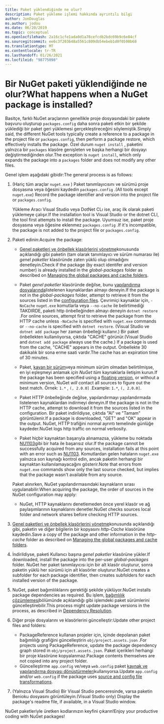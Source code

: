 ```yaml
---
title: Paket yüklendiğinde ne olur?
description: Paket yükleme işlemi hakkında ayrıntılı bilgi
author: JonDouglas
ms.author: jodou
ms.date: 06/20/2019
ms.topic: conceptual
ms.openlocfilehash: 2a16c1cfe1ada0d1a78cefcdb2bdc69b9c6e84cf
ms.sourcegitcommit: ee6c3f203648a5561c809db54ebeb1d0f0598b68
ms.translationtype: MT
ms.contentlocale: tr-TR
ms.lasthandoff: 01/26/2021
ms.locfileid: "98775098"
---
```

# <a name="what-happens-when-a-nuget-package-is-installed"></a><span data-ttu-id="84a2f-103">Bir NuGet paketi yüklendiğinde ne olur?</span><span class="sxs-lookup"><span data-stu-id="84a2f-103">What happens when a NuGet package is installed?</span></span>

<span data-ttu-id="84a2f-104">Basitçe, farklı NuGet araçlarının genellikle proje dosyasındaki bir pakete başvuru oluşturup `packages.config` daha sonra paketi etkin bir şekilde yüklediği bir paket geri yüklemesi gerçekleştireceğini söylemiştik.</span><span class="sxs-lookup"><span data-stu-id="84a2f-104">Simply said, the different NuGet tools typically create a reference to a package in the project file or `packages.config`, then perform a package restore, which effectively installs the package.</span></span> <span data-ttu-id="84a2f-105">Özel durum `nuget install` , paketini yalnızca bir `packages` klasöre genişleten ve başka herhangi bir dosyayı değiştirmediğinden olur.</span><span class="sxs-lookup"><span data-stu-id="84a2f-105">The exception is `nuget install`, which only expands the package into a `packages` folder and does not modify any other files.</span></span>

<span data-ttu-id="84a2f-106">Genel işlem aşağıdaki gibidir:</span><span class="sxs-lookup"><span data-stu-id="84a2f-106">The general process is as follows:</span></span>

1. <span data-ttu-id="84a2f-107">(Hariç tüm araçlar `nuget.exe` ) Paket tanımlayıcısını ve sürümü proje dosyasına veya öğesini kaydedin `packages.config` .</span><span class="sxs-lookup"><span data-stu-id="84a2f-107">(All tools except `nuget.exe`) Record the package identifier and version into the project file or `packages.config`.</span></span>

   <span data-ttu-id="84a2f-108">Yükleme Aracı Visual Studio veya DotNet CLı ise, araç ilk olarak paketi yüklemeye çalışır.</span><span class="sxs-lookup"><span data-stu-id="84a2f-108">If the installation tool is Visual Studio or the dotnet CLI, the tool first attempts to install the package.</span></span> <span data-ttu-id="84a2f-109">Uyumsuz ise, paket proje dosyasına veya öğesine eklenmez `packages.config` .</span><span class="sxs-lookup"><span data-stu-id="84a2f-109">If it's incompatible, the package is not added to the project file or `packages.config`.</span></span>

2. <span data-ttu-id="84a2f-110">Paketi edinin:</span><span class="sxs-lookup"><span data-stu-id="84a2f-110">Acquire the package:</span></span>
   - <span data-ttu-id="84a2f-111">[Genel paketleri ve önbellek klasörlerini yönetme](../consume-packages/managing-the-global-packages-and-cache-folders.md)konusunda açıklandığı gibi paketin (tam olarak tanımlayıcı ve sürüm numarası ile) *genel paketler* klasöründe zaten yüklü olup olmadığını denetleyin.</span><span class="sxs-lookup"><span data-stu-id="84a2f-111">Check if the package (by exact identifer and version number) is already installed in the *global-packages* folder as described on [Managing the global packages and cache folders](../consume-packages/managing-the-global-packages-and-cache-folders.md).</span></span>

   - <span data-ttu-id="84a2f-112">Paket *genel paketler* klasöründe değilse, bunu [yapılandırma dosyalarında](../consume-packages/Configuring-NuGet-Behavior.md)listelenen kaynaklardan almayı deneyin.</span><span class="sxs-lookup"><span data-stu-id="84a2f-112">If the package is not in the *global-packages* folder, attempt to retrieve it from the sources listed in the [configuration files](../consume-packages/Configuring-NuGet-Behavior.md).</span></span> <span data-ttu-id="84a2f-113">Çevrimiçi kaynaklar için, `-NoCache` `nuget.exe` komutlarla veya `--no-cache` ile belirtimediği TAKDIRDE, paketi http önbelleğinden almayı deneyin `dotnet restore` .</span><span class="sxs-lookup"><span data-stu-id="84a2f-113">For online sources, attempt first to retrieve the package from the HTTP cache unless `-NoCache` is specified with `nuget.exe` commands or `--no-cache` is specified with `dotnet restore`.</span></span> <span data-ttu-id="84a2f-114">(Visual Studio ve `dotnet add package` her zaman önbelleği kullanır.) Bir paket önbellekten kullanılıyorsa, çıktıda "CACHE" görünür.</span><span class="sxs-lookup"><span data-stu-id="84a2f-114">(Visual Studio and `dotnet add package` always use the cache.) If a package is used from the cache, "CACHE" appears in the output.</span></span> <span data-ttu-id="84a2f-115">Önbellekte 30 dakikalık bir sona erme saati vardır.</span><span class="sxs-lookup"><span data-stu-id="84a2f-115">The cache has an expiration time of 30 minutes.</span></span>

   - <span data-ttu-id="84a2f-116">Paket, [kayan bir sürüm](../consume-packages/Package-References-in-Project-Files.md#floating-versions)veya minimum sürüm olmadan belirtilmişse, en iyi eşleşmeyi anlamak *için NuGet tüm* kaynaklarla iletişim kurun.</span><span class="sxs-lookup"><span data-stu-id="84a2f-116">If the package has been specified using a [floating version](../consume-packages/Package-References-in-Project-Files.md#floating-versions), or without a minimum version, NuGet *will* contact all sources to figure out the best match.</span></span>
   <span data-ttu-id="84a2f-117">Örnek: `1.*` , `(, 2.0.0]` .</span><span class="sxs-lookup"><span data-stu-id="84a2f-117">Example: `1.*`, `(, 2.0.0]`.</span></span>

   - <span data-ttu-id="84a2f-118">Paket HTTP önbelleğinde değilse, yapılandırmayı yapılandırmada listelenen kaynaklardan indirmeyi deneyin.</span><span class="sxs-lookup"><span data-stu-id="84a2f-118">If the package is not in the HTTP cache, attempt to download it from the sources listed in the configuration.</span></span> <span data-ttu-id="84a2f-119">Bir paket indirildiyse, çıktıda "Al" ve "Tamam" görüntülenir.</span><span class="sxs-lookup"><span data-stu-id="84a2f-119">If a package is downloaded, "GET" and "OK" appear in the output.</span></span> <span data-ttu-id="84a2f-120">NuGet, HTTP trafiğini normal ayrıntı temelinde günlüğe kaydeder.</span><span class="sxs-lookup"><span data-stu-id="84a2f-120">NuGet logs http traffic on normal verbosity.</span></span>

   - <span data-ttu-id="84a2f-121">Paket hiçbir kaynaktan başarıyla alınamazsa, yükleme bu noktada [NU1103](../reference/errors-and-warnings/NU1103.md)gibi bir hata ile başarısız olur.</span><span class="sxs-lookup"><span data-stu-id="84a2f-121">If the package cannot be successfully acquired from any sources, installation fails at this point with an error such as [NU1103](../reference/errors-and-warnings/NU1103.md).</span></span> <span data-ttu-id="84a2f-122">Komutlardan gelen hataların `nuget.exe` yalnızca son kaynağı kontrol edin, ancak paketin herhangi bir kaynaktan kullanılamayacağını gösterir.</span><span class="sxs-lookup"><span data-stu-id="84a2f-122">Note that errors from `nuget.exe` commands show only the last source checked, but implies that the package wasn't available from any source.</span></span>

   <span data-ttu-id="84a2f-123">Paket alınırken, NuGet yapılandırmasındaki kaynakların sırası uygulanabilir:</span><span class="sxs-lookup"><span data-stu-id="84a2f-123">When acquiring the package, the order of sources in the NuGet configuration may apply:</span></span>

   - <span data-ttu-id="84a2f-124">NuGet, HTTP kaynaklarını denetlemeden önce yerel klasör ve ağ paylaşımlarının kaynaklarını denetler.</span><span class="sxs-lookup"><span data-stu-id="84a2f-124">NuGet checks sources local folder and network shares before checking HTTP sources.</span></span>

3. <span data-ttu-id="84a2f-125">[Genel paketleri ve önbellek klasörlerini yönetme](../consume-packages/managing-the-global-packages-and-cache-folders.md)konusunda açıklandığı gibi, paketin ve diğer bilgilerin bir kopyasını *http-Cache* klasörüne kaydedin.</span><span class="sxs-lookup"><span data-stu-id="84a2f-125">Save a copy of the package and other information in the *http-cache* folder as described on [Managing the global packages and cache folders](../consume-packages/managing-the-global-packages-and-cache-folders.md).</span></span>

4. <span data-ttu-id="84a2f-126">İndirildiyse, paketi Kullanıcı başına *genel paketler* klasörüne yükler.</span><span class="sxs-lookup"><span data-stu-id="84a2f-126">If downloaded, install the package into the per-user *global-packages* folder.</span></span> <span data-ttu-id="84a2f-127">NuGet her paket tanımlayıcısı için bir alt klasör oluşturur, sonra paketin yüklü her sürümü için alt klasörler oluşturur.</span><span class="sxs-lookup"><span data-stu-id="84a2f-127">NuGet creates a subfolder for each package identifier, then creates subfolders for each installed version of the package.</span></span>

5. <span data-ttu-id="84a2f-128">NuGet, paket bağımlılıklarını gerektiği şekilde yüklüyor.</span><span class="sxs-lookup"><span data-stu-id="84a2f-128">NuGet installs package dependencies as required.</span></span> <span data-ttu-id="84a2f-129">Bu işlem, [bağımlılık çözümlemesi](../concepts/dependency-resolution.md)bölümünde açıklandığı gibi işlemdeki paket sürümlerini güncelleştirebilir.</span><span class="sxs-lookup"><span data-stu-id="84a2f-129">This process might update package versions in the process, as described in [Dependency Resolution](../concepts/dependency-resolution.md).</span></span>

6. <span data-ttu-id="84a2f-130">Diğer proje dosyalarını ve klasörlerini güncelleştir:</span><span class="sxs-lookup"><span data-stu-id="84a2f-130">Update other project files and folders:</span></span>

    - <span data-ttu-id="84a2f-131">PackageReference kullanan projeler için, içinde depolanan paket bağımlılığı grafiğini güncelleştirin `obj/project.assets.json` .</span><span class="sxs-lookup"><span data-stu-id="84a2f-131">For projects using PackageReference, update the package dependency graph stored in `obj/project.assets.json`.</span></span> <span data-ttu-id="84a2f-132">Paket içerikleri herhangi bir proje klasörüne kopyalanmaz.</span><span class="sxs-lookup"><span data-stu-id="84a2f-132">Package contents themselves are not copied into any project folder.</span></span>
    - <span data-ttu-id="84a2f-133">Güncelleştirme `app.config` ve/veya `web.config` paket [kaynak ve yapılandırma dosyası dönüştürmeleri](../create-packages/source-and-config-file-transformations.md)kullanıyorsa.</span><span class="sxs-lookup"><span data-stu-id="84a2f-133">Update `app.config` and/or `web.config` if the package uses [source and config file transformations](../create-packages/source-and-config-file-transformations.md).</span></span>

7. <span data-ttu-id="84a2f-134">(Yalnızca Visual Studio) Bir Visual Studio penceresinde, varsa paketin Benioku dosyasını görüntüleyin.</span><span class="sxs-lookup"><span data-stu-id="84a2f-134">(Visual Studio only) Display the package's readme file, if available, in a Visual Studio window.</span></span>

<span data-ttu-id="84a2f-135">NuGet paketleriyle üretken kodlarınızın keyfini çıkarın!</span><span class="sxs-lookup"><span data-stu-id="84a2f-135">Enjoy your productive coding with NuGet packages!</span></span>

